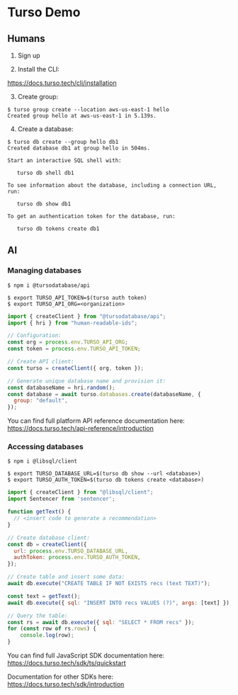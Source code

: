 # Turso Demo

## Humans

1. Sign up

2. Install the CLI:

https://docs.turso.tech/cli/installation

3. Create group:

```
$ turso group create --location aws-us-east-1 hello
Created group hello at aws-us-east-1 in 5.139s.
```

4. Create a database:

```
$ turso db create --group hello db1
Created database db1 at group hello in 504ms.

Start an interactive SQL shell with:

   turso db shell db1

To see information about the database, including a connection URL, run:

   turso db show db1

To get an authentication token for the database, run:

   turso db tokens create db1
```

## AI

### Managing databases

```console
$ npm i @tursodatabase/api
```

```console
$ export TURSO_API_TOKEN=$(turso auth token)
$ export TURSO_API_ORG=<organization>
```

```javascript
import { createClient } from "@tursodatabase/api";
import { hri } from "human-readable-ids";

// Configuration:
const org = process.env.TURSO_API_ORG;
const token = process.env.TURSO_API_TOKEN;

// Create API client:
const turso = createClient({ org, token });

// Generate unique database name and provision it:
const databaseName = hri.random();
const database = await turso.databases.create(databaseName, {
  group: "default",
});
```

You can find full platform API reference documentation here: https://docs.turso.tech/api-reference/introduction

### Accessing databases

```console
$ npm i @libsql/client
```

```console
$ export TURSO_DATABASE_URL=$(turso db show --url <database>)
$ export TURSO_AUTH_TOKEN=$(turso db tokens create <database>)
```

```javascript
import { createClient } from "@libsql/client";
import Sentencer from 'sentencer';

function getText() {
  // <insert code to generate a recommendation>
}

// Create database client:
const db = createClient({
  url: process.env.TURSO_DATABASE_URL,
  authToken: process.env.TURSO_AUTH_TOKEN,
});

// Create table and insert some data:
await db.execute("CREATE TABLE IF NOT EXISTS recs (text TEXT)");

const text = getText();
await db.execute({ sql: "INSERT INTO recs VALUES (?)", args: [text] });

// Query the table:
const rs = await db.execute({ sql: "SELECT * FROM recs" });
for (const row of rs.rows) {
    console.log(row);
}
```

You can find full JavaScript SDK documentation here: https://docs.turso.tech/sdk/ts/quickstart

Documentation for other SDKs here: https://docs.turso.tech/sdk/introduction
